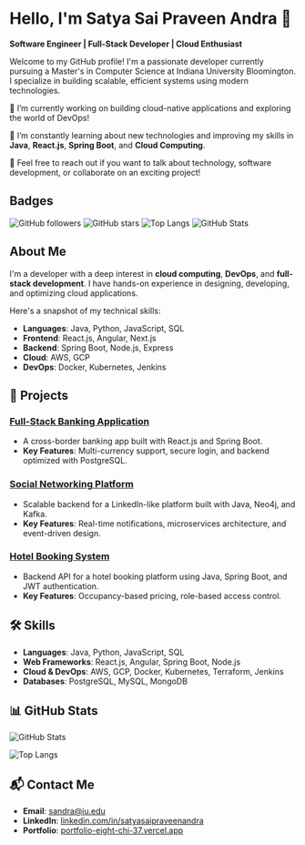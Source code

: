 # Hello, I'm Satya Sai Praveen Andra 👋

**Software Engineer | Full-Stack Developer | Cloud Enthusiast**

Welcome to my GitHub profile! I'm a passionate developer currently pursuing a Master's in Computer Science at Indiana University Bloomington. I specialize in building scalable, efficient systems using modern technologies.

🔭 I’m currently working on building cloud-native applications and exploring the world of DevOps!

🌱 I’m constantly learning about new technologies and improving my skills in **Java**, **React.js**, **Spring Boot**, and **Cloud Computing**.

💬 Feel free to reach out if you want to talk about technology, software development, or collaborate on an exciting project!

## Badges

![GitHub followers](https://img.shields.io/github/followers/PraveenAndra?style=social)
![GitHub stars](https://img.shields.io/github/stars/PraveenAndra?style=social)
![Top Langs](https://github-readme-stats.vercel.app/api/top-langs/?username=PraveenAndra&theme=radical)
![GitHub Stats](https://github-readme-stats.vercel.app/api?username=PraveenAndra&show_icons=true&count_private=true&theme=radical)

## About Me

I'm a developer with a deep interest in **cloud computing**, **DevOps**, and **full-stack development**. I have hands-on experience in designing, developing, and optimizing cloud applications.

Here's a snapshot of my technical skills:
- **Languages**: Java, Python, JavaScript, SQL
- **Frontend**: React.js, Angular, Next.js
- **Backend**: Spring Boot, Node.js, Express
- **Cloud**: AWS, GCP
- **DevOps**: Docker, Kubernetes, Jenkins

## 🚀 Projects

### [Full-Stack Banking Application](https://github.com/yourusername/full-stack-banking)
- A cross-border banking app built with React.js and Spring Boot.
- **Key Features**: Multi-currency support, secure login, and backend optimized with PostgreSQL.

### [Social Networking Platform](https://github.com/yourusername/social-network)
- Scalable backend for a LinkedIn-like platform built with Java, Neo4j, and Kafka.
- **Key Features**: Real-time notifications, microservices architecture, and event-driven design.

### [Hotel Booking System](https://github.com/yourusername/hotel-booking)
- Backend API for a hotel booking platform using Java, Spring Boot, and JWT authentication.
- **Key Features**: Occupancy-based pricing, role-based access control.

## 🛠 Skills

- **Languages**: Java, Python, JavaScript, SQL
- **Web Frameworks**: React.js, Angular, Spring Boot, Node.js
- **Cloud & DevOps**: AWS, GCP, Docker, Kubernetes, Terraform, Jenkins
- **Databases**: PostgreSQL, MySQL, MongoDB

## 📊 GitHub Stats

![GitHub Stats](https://github-readme-stats.vercel.app/api?username=yourusername&show_icons=true&count_private=true&theme=radical)

![Top Langs](https://github-readme-stats.vercel.app/api/top-langs/?username=yourusername&theme=radical)

## 📬 Contact Me

- **Email**: [sandra@iu.edu](mailto:sandra@iu.edu)
- **LinkedIn**: [linkedin.com/in/satyasaipraveenandra](https://linkedin.com/in/satyasaipraveenandra/)
- **Portfolio**: [portfolio-eight-chi-37.vercel.app](https://portfolio-eight-chi-37.vercel.app/)
